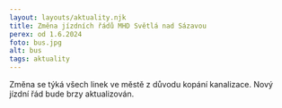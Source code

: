 ```yaml
---
layout: layouts/aktuality.njk
title: Změna jízdních řádů MHD Světlá nad Sázavou
perex: od 1.6.2024
foto: bus.jpg
alt: bus
tags: aktuality
---
```

Změna se týká všech linek ve městě z důvodu kopání kanalizace. Nový jízdní řád bude brzy aktualizován.
